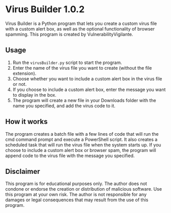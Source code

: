<!DOCTYPE html>
<html>
<body>
	<h1>Virus Builder 1.0.2</h1>
	<p>Virus Builder is a Python program that lets you create a custom virus file with a custom alert box, as well as the optional functionality of browser spamming. This program is created by VulnerabilityVigilante.</p>
	<h2>Usage</h2>
	<ol>
		<li>Run the <code>virusBuilder.py</code> script to start the program.</li>
		<li>Enter the name of the virus file you want to create (without the file extension).</li>
		<li>Choose whether you want to include a custom alert box in the virus file or not.</li>
		<li>If you choose to include a custom alert box, enter the message you want to display in the box.</li>
		<li>The program will create a new file in your Downloads folder with the name you specified, and add the virus code to it.</li>
	</ol>
	<h2>How it works</h2>
	<p>The program creates a batch file with a few lines of code that will run the cmd command prompt and execute a PowerShell script. It also creates a scheduled task that will run the virus file when the system starts up. If you choose to include a custom alert box or browser spam, the program will append code to the virus file with the message you specified.</p>
	<h2>Disclaimer</h2>
	<p>This program is for educational purposes only. The author does not condone or endorse the creation or distribution of malicious software. Use this program at your own risk. The author is not responsible for any damages or legal consequences that may result from the use of this program.</p>
</body>
</html>
